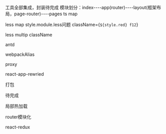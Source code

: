 
工具全部集成，封装待完成
模块划分：index----app(router)----layout(框架布局，page-router)----pages
ts map

less map 
style.module.less问题  className={`${style.red} f12`}


less multip className

antd

webpackAlias

proxy

react-app-rewried

打包





待完成

局部热加载

router模块化

react-redux
